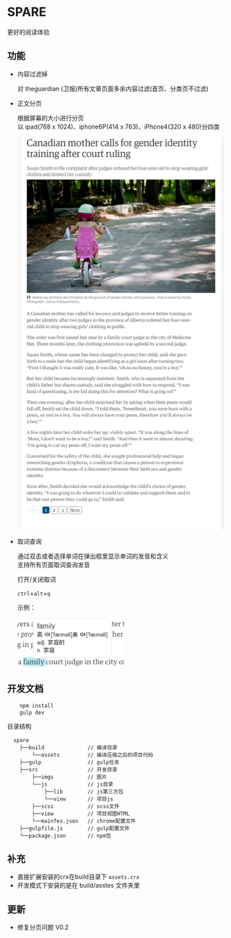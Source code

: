 # SPARE
更好的阅读体验

## 功能

- 内容过滤掉  

    对 theguardian (卫报)所有文章页面多余内容过滤(首页、分类页不过滤)

- 正文分页

    根据屏幕的大小进行分页     
    以 ipad(768 x 1024)、iphone6P(414 x 763)、iPhone4(320 x 480)分四类
    
    ![ipad](src/imgs/ipad.png)

- 取词查询

    通过双击或者选择单词在弹出框里显示单词的发音和含义   
    支持所有页面取词查询发音
    
    打开/关闭取词 

    `ctrl`+`alt`+`q`

    示例：

    ![翻译](src/imgs/qc.png)

## 开发文档

        npm install
        gulp dev

目录结构

      spare
        ├──build              // 编译目录
            └──assets         // 编译压缩之后的项目代码
        ├──gulp               // gulp任务
        ├──src                // 开发目录
            ├──imgs           // 图片
            └──js             // js目录
                ├──lib        // js第三方包
                └──view       // 项目js
            ├──scss           // scss文件
            ├──view           // 项目视图HTML
            └──mainfes.json   // chrome配置文件
        ├──gulpfile.js        // gulp配置文件
        └──package.json       // npm包


## 补充

- 直接扩展安装的crx在build目录下 `assets.crx`
- 开发模式下安装的是在 build/asstes 文件夹里

## 更新

- 修复分页问题 V0.2

